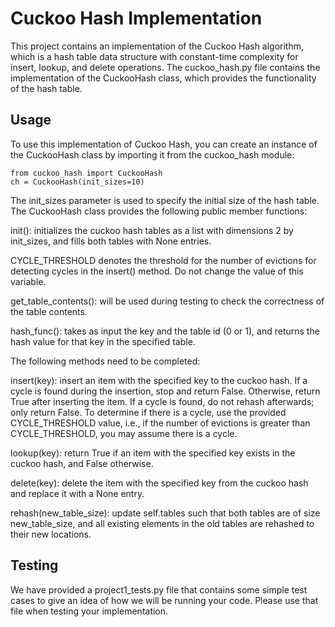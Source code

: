 # Cuckoo Hash Implementation
This project contains an implementation of the Cuckoo Hash algorithm, which is a hash table data structure with constant-time complexity for insert, lookup, and delete operations. The cuckoo_hash.py file contains the implementation of the CuckooHash class, which provides the functionality of the hash table.

## Usage
To use this implementation of Cuckoo Hash, you can create an instance of the CuckooHash class by importing it from the cuckoo_hash module:


```
from cuckoo_hash import CuckooHash
ch = CuckooHash(init_sizes=10)
```
The init_sizes parameter is used to specify the initial size of the hash table. The CuckooHash class provides the following public member functions:

init(): initializes the cuckoo hash tables as a list with dimensions 2 by init_sizes, and fills both tables with None entries. 

CYCLE_THRESHOLD denotes the threshold for the number of evictions for detecting cycles in the insert() method. Do not change the value of this variable.

get_table_contents(): will be used during testing to check the correctness of the table contents.

hash_func(): takes as input the key and the table id (0 or 1), and returns the hash value for that key in the specified table.

The following methods need to be completed:

insert(key): insert an item with the specified key to the cuckoo hash. If a cycle is found during the insertion, stop and return False. Otherwise, return True after inserting the item. If a cycle is found, do not rehash afterwards; only return False. To determine if there is a cycle, use the provided CYCLE_THRESHOLD value, i.e., if the number of evictions is greater than CYCLE_THRESHOLD, you may assume there is a cycle.

lookup(key): return True if an item with the specified key exists in the cuckoo hash, and False otherwise.

delete(key): delete the item with the specified key from the cuckoo hash and replace it with a None entry.

rehash(new_table_size): update self.tables such that both tables are of size new_table_size, and all existing elements in the old tables are rehashed to their new locations.

## Testing
We have provided a project1_tests.py file that contains some simple test cases to give an idea of how we will be running your code. Please use that file when testing your implementation.